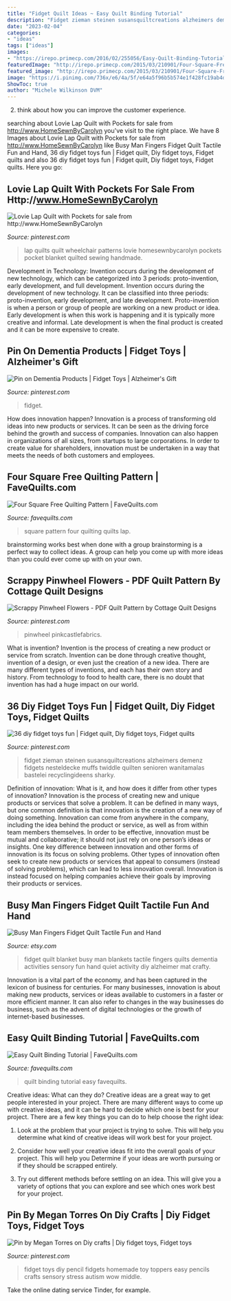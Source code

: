 ```yaml
---
title: "Fidget Quilt Ideas ~ Easy Quilt Binding Tutorial"
description: "Fidget zieman steinen susansquiltcreations alzheimers demenz fidgets nesteldecke muffs twiddle quilten senioren wanitamalas bastelei recyclingideens sharky"
date: "2023-02-04"
categories:
- "ideas"
tags: ["ideas"]
images:
- "https://irepo.primecp.com/2016/02/255056/Easy-Quilt-Binding-Tutorial_Large600_ID-1410661.jpg?v=1410661"
featuredImage: "http://irepo.primecp.com/2015/03/210901/Four-Square-Free-Quilting-Pattern_ExtraLarge1000_ID-901712.jpg?v=901712"
featured_image: "http://irepo.primecp.com/2015/03/210901/Four-Square-Free-Quilting-Pattern_ExtraLarge1000_ID-901712.jpg?v=901712"
image: "https://i.pinimg.com/736x/e6/4a/5f/e64a5f96b5b574e1f428fc19ab4df2bb--cottage-flowers.jpg"
ShowToc: true
author: "Michele Wilkinson DVM"
---
```



2. think about how you can improve the customer experience.

	

		
searching about Lovie Lap Quilt with Pockets for sale from http://www.HomeSewnByCarolyn you've visit to the right place. We have 8 Images about Lovie Lap Quilt with Pockets for sale from http://www.HomeSewnByCarolyn like Busy Man Fingers Fidget Quilt Tactile Fun and Hand, 36 diy fidget toys fun | Fidget quilt, Diy fidget toys, Fidget quilts and also 36 diy fidget toys fun | Fidget quilt, Diy fidget toys, Fidget quilts. Here you go:
		
    
## Lovie Lap Quilt With Pockets For Sale From Http://www.HomeSewnByCarolyn

<img loading=lazy src="https://i.pinimg.com/736x/e9/81/83/e981838a7aefd97829954e5c844b7acb.jpg" onerror="this.onerror=null;this.src='https://tse4.mm.bing.net/th?id=OIP.Rmefy6psny9ZF267uQUN4wHaLL&amp;pid=15.1';" alt="Lovie Lap Quilt with Pockets for sale from http://www.HomeSewnByCarolyn">

_Source: pinterest.com_

>lap quilts quilt wheelchair patterns lovie homesewnbycarolyn pockets pocket blanket quilted sewing handmade. 

	

Development in Technology: Invention occurs during the development of new technology, which can be categorized into 3 periods: proto-invention, early development, and full development.
Invention occurs during the development of new technology. It can be classified into three periods: proto-invention, early development, and late development. Proto-invention is when a person or group of people are working on a new product or idea. Early development is when this work is happening and it is typically more creative and informal. Late development is when the final product is created and it can be more expensive to create.

    
## Pin On Dementia Products | Fidget Toys | Alzheimer&#039;s Gift

<img loading=lazy src="https://i.pinimg.com/originals/d0/bd/d0/d0bdd0325b36341f679e28771421fd48.jpg" onerror="this.onerror=null;this.src='https://tse1.mm.bing.net/th?id=OIP.SbQsftEFhF8gjI1VKMGWPgHaFj&amp;pid=15.1';" alt="Pin on Dementia Products | Fidget Toys | Alzheimer&#039;s Gift">

_Source: pinterest.com_

>fidget. 

	

How does innovation happen?
Innovation is a process of transforming old ideas into new products or services. It can be seen as the driving force behind the growth and success of companies. Innovation can also happen in organizations of all sizes, from startups to large corporations. In order to create value for shareholders, innovation must be undertaken in a way that meets the needs of both customers and employees.

    
## Four Square Free Quilting Pattern | FaveQuilts.com

<img loading=lazy src="http://irepo.primecp.com/2015/03/210901/Four-Square-Free-Quilting-Pattern_ExtraLarge1000_ID-901712.jpg?v=901712" onerror="this.onerror=null;this.src='https://tse4.mm.bing.net/th?id=OIP.oQbo9bQcd57Vys8pSA9fegHaG_&amp;pid=15.1';" alt="Four Square Free Quilting Pattern | FaveQuilts.com">

_Source: favequilts.com_

>square pattern four quilting quilts lap. 

	

brainstorming works best when done with a group
brainstorming is a perfect way to collect ideas. A group can help you come up with more ideas than you could ever come up with on your own.

    
## Scrappy Pinwheel Flowers - PDF Quilt Pattern By Cottage Quilt Designs

<img loading=lazy src="https://i.pinimg.com/736x/e6/4a/5f/e64a5f96b5b574e1f428fc19ab4df2bb--cottage-flowers.jpg" onerror="this.onerror=null;this.src='https://tse4.mm.bing.net/th?id=OIP.b-fdV_b8KhiNhjmDz40pEgHaKZ&amp;pid=15.1';" alt="Scrappy Pinwheel Flowers - PDF Quilt Pattern by Cottage Quilt Designs">

_Source: pinterest.com_

>pinwheel pinkcastlefabrics. 

	

What is invention?
Invention is the process of creating a new product or service from scratch. Invention can be done through creative thought, invention of a design, or even just the creation of a new idea. There are many different types of inventions, and each has their own story and history. From technology to food to health care, there is no doubt that invention has had a huge impact on our world.

    
## 36 Diy Fidget Toys Fun | Fidget Quilt, Diy Fidget Toys, Fidget Quilts

<img loading=lazy src="https://i.pinimg.com/736x/cd/0d/af/cd0daf342556b7c346ea84b8b03014af.jpg" onerror="this.onerror=null;this.src='https://tse4.mm.bing.net/th?id=OIP.wNgKGUzJyI35tv2x2RXVJgHaJ2&amp;pid=15.1';" alt="36 diy fidget toys fun | Fidget quilt, Diy fidget toys, Fidget quilts">

_Source: pinterest.com_

>fidget zieman steinen susansquiltcreations alzheimers demenz fidgets nesteldecke muffs twiddle quilten senioren wanitamalas bastelei recyclingideens sharky. 

	

Definition of innovation: What is it, and how does it differ from other types of innovation?
Innovation is the process of creating new and unique products or services that solve a problem. It can be defined in many ways, but one common definition is that innovation is the creation of a new way of doing something. Innovation can come from anywhere in the company, including the idea behind the product or service, as well as from within team members themselves. In order to be effective, innovation must be mutual and collaborative; it should not just rely on one person’s ideas or insights. 
One key difference between innovation and other forms of innovation is its focus on solving problems. Other types of innovation often seek to create new products or services that appeal to consumers (instead of solving problems), which can lead to less innovation overall. Innovation is instead focused on helping companies achieve their goals by improving their products or services.

    
## Busy Man Fingers Fidget Quilt Tactile Fun And Hand

<img loading=lazy src="https://img1.etsystatic.com/126/0/6334530/il_fullxfull.928161731_qrfw.jpg" onerror="this.onerror=null;this.src='https://tse4.mm.bing.net/th?id=OIP.uryToYZS7i-4Y3bbpbE30AHaFj&amp;pid=15.1';" alt="Busy Man Fingers Fidget Quilt Tactile Fun and Hand">

_Source: etsy.com_

>fidget quilt blanket busy man blankets tactile fingers quilts dementia activities sensory fun hand quiet activity diy alzheimer mat crafty. 

	

Innovation is a vital part of the economy, and has been captured in the lexicon of business for centuries. For many businesses, innovation is about making new products, services or ideas available to customers in a faster or more efficient manner. It can also refer to changes in the way businesses do business, such as the advent of digital technologies or the growth of internet-based businesses.

    
## Easy Quilt Binding Tutorial | FaveQuilts.com

<img loading=lazy src="https://irepo.primecp.com/2016/02/255056/Easy-Quilt-Binding-Tutorial_Large600_ID-1410661.jpg?v=1410661" onerror="this.onerror=null;this.src='https://tse1.mm.bing.net/th?id=OIP.5VYHc3bodacly_Et-GsOxwHaFu&amp;pid=15.1';" alt="Easy Quilt Binding Tutorial | FaveQuilts.com">

_Source: favequilts.com_

>quilt binding tutorial easy favequilts. 

	

Creative ideas: What can they do?
Creative ideas are a great way to get people interested in your project. There are many different ways to come up with creative ideas, and it can be hard to decide which one is best for your project. There are a few key things you can do to help choose the right idea:
1. Look at the problem that your project is trying to solve. This will help you determine what kind of creative ideas will work best for your project.

2. Consider how well your creative ideas fit into the overall goals of your project. This will help you Determine if your ideas are worth pursuing or if they should be scrapped entirely.

3. Try out different methods before settling on an idea. This will give you a variety of options that you can explore and see which ones work best for your project.


    
## Pin By Megan Torres On Diy Crafts | Diy Fidget Toys, Fidget Toys

<img loading=lazy src="https://i.pinimg.com/originals/c9/51/1a/c9511a27bbf33e6ce72ef37158f250bd.jpg" onerror="this.onerror=null;this.src='https://tse3.mm.bing.net/th?id=OIP.GZ95aGbRx1R6Uhl3U0tLFQHaEK&amp;pid=15.1';" alt="Pin by Megan Torres on Diy crafts | Diy fidget toys, Fidget toys">

_Source: pinterest.com_

>fidget toys diy pencil fidgets homemade toy toppers easy pencils crafts sensory stress autism wow middle. 

	

Take the online dating service Tinder, for example.

